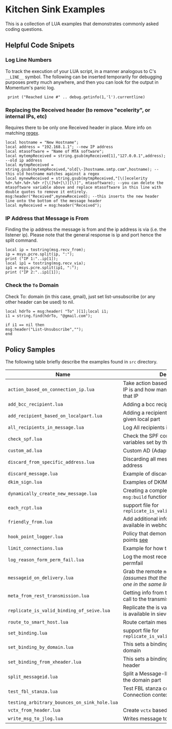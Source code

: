 # Kitchen Sink Examples

This is a collection of LUA examples that demonstrates commonly asked coding questions.

## Helpful Code Snipets

### Log Line Numbers

To track the execution of your LUA script, in a manner analogous to C's `__LINE__` symbol.   The following can be inserted temporarily for debugging purposes pretty much anywhere, and then you can look for the output in Momentum's panic log.

``` print ("Reached Line #" .. debug.getinfo(1,'l').currentline) ```

### Replacing the Received header (to remove "ecelerity", or internal IPs, etc)

Requires there to be only one Received header in place. More info on matching [regex](http://www.lua.org/pil/20.3.html).

``` local myReceived = msg:header("Received");
local hostname = "New Hostname";
local address = "192.168.1.1"; --new IP address
local mtasoftware = "Name of MTA software";
local mytempReceived = string.gsub(myReceived[1],"127.0.0.1",address); --old ip address
local mytmpReceived = string.gsub(mytempReceived,"old[\-]hostname.smtp.com",hostname); --this old hostname matches against a regex
local mynewReceived = string.gsub(mytmpReceived,"[\(]ecelerity %d+.%d+.%d+.%d+ r[\(]%d+[\)][\)]", mtasoftware); --you can delete the mtasoftware variable above and replace mtasoftware in this line with double quotes to remove it entirely.
msg:header("Received",mynewReceived); --this inserts the new header line onto the bottom of the message header
local myReceived = msg:header("Received"); 
```

### IP Address that Message is From

Finding the ip address the message is from and the ip address is via (i.e. the listener ip). Please note that the general response is ip and port hence the split command.

```
local ip = tostring(msg.recv_from);
ip = msys.pcre.split(ip, ":");
print ("IP 1:"..ip[1]);
local ip1 = tostring(msg.recv_via);
ip1 = msys.pcre.split(ip1, ":");
print ("IP 2:"..ip1[1]);
```


### Check the `To` Domain

Check To: domain (in this case, gmail), just set list-unsubscribe (or any other header can be used) to nil.

```
local hdrTo = msg:header( "To" )[1];local i1;
i1 = string.find(hdrTo, "@gmail.com");
  
if i1 == nil then
msg:header("List-Unsubscribe","");
end
```

## Policy Samples

The following table briefly describe the examples found in `src` directory.

| Name | Description  |
|---|---|
| `action_based_on_connection_ip.lua` | Take action based on what the connecting IP is and how many sessions are in use by that IP  |
| `add_bcc_recipient.lua` | Adding a bcc recipient to a message |
| `add_recipient_based_on_localpart.lua` | Adding a recipient to all mail destined to a given local part  |
| `all_recipients_in_message.lua` | Log All recipients in a message |
| `check_spf.lua` | Check the SPF connection context variables set by the SPF module  |
| `custom_ad.lua` | Custom AD (Adaptive Deliver)  |
| `discard_from_specific_address.lua` | Discarding all messages from a specific address  |
| `discard_message.lua` | Example of discarding a message  |
| `dkim_sign.lua` | Examples of DKIM signing in LUA |
| `dynamically_create_new_message.lua` | Creating a complete mail using the `msg:build` functionality  |
| `each_rcpt.lua` | support file for `replicate_is_valid_binding_of_seive.lua`   |
| `friendly_from.lua` | Add additional information that will be available in webhook events |
| `hook_point_logger.lua`  | Policy that demonstrates common hook points [see](https://confluence.int.messagesystems.com/pages/viewpage.action?pageId=13434926)  |
| `limit_connections.lua` | Example for how to limit connections  |
| `log_reason_form_perm_fail.lua` | Log the most recent reason for an internal permfail  |
| `messageid_on_delivery.lua` | Grab the remote `message-id` on delivery _(assumes that the remote machine gives one in the same line as the 250OK_  |
| `meta_from_rest_transmission.lua` | Getting info from the metadata in a REST call to the transmission API  |
| `replicate_is_valid_binding_of_seive.lua` |Replicate the is valid binding behavior that is available in sieve |
| `route_to_smart_host.lua` | Route certain messages to a "smart host"  |
| `set_binding.lua` | support file for `replicate_is_valid_binding_of_seive.lua`  |
| `set_binding_by_domain.lua` | This sets a binding based on the message domain  |
| `set_binding_from_xheader.lua` | This sets a binding based on a custom X-header   |
| `split_messageid.lua` | Split a Message-ID (or any header) to get the domain part |
| `test_fbl_stanza.lua` | Test FBL stanza context variables using a Connection context variable |
| `testing_arbitrary_bounces_on_sink_hole.lua` |   |
| `vctx_from_header.lua` | Create `vctx` based off a header  |
| `write_msg_to_jlog.lua` | Writes message to Jlog  |


